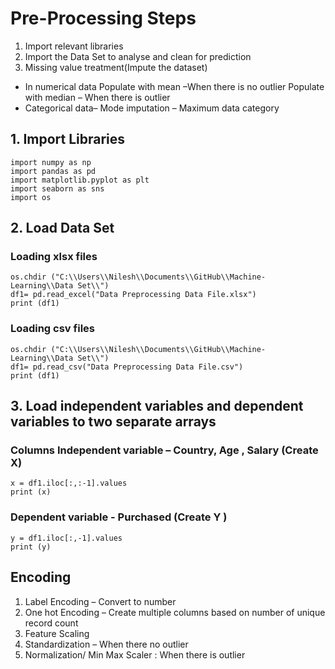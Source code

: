 # Pre-Processing Steps 

1. Import relevant libraries 
2. Import the Data Set to analyse and clean for prediction 
3. Missing value treatment(Impute the dataset)
- In numerical data
Populate with mean –When there  is no outlier
Populate with median – When there is outlier
- Categorical data– Mode imputation – Maximum data category


## 1. Import Libraries
```
import numpy as np
import pandas as pd
import matplotlib.pyplot as plt
import seaborn as sns
import os
```

## 2. Load Data Set
### Loading xlsx files 
``` 
os.chdir ("C:\\Users\\Nilesh\\Documents\\GitHub\\Machine-Learning\\Data Set\\")
df1= pd.read_excel("Data Preprocessing Data File.xlsx")	
print (df1)
```

### Loading csv files 
``` 
os.chdir ("C:\\Users\\Nilesh\\Documents\\GitHub\\Machine-Learning\\Data Set\\")
df1= pd.read_csv("Data Preprocessing Data File.csv")
print (df1)
```


## 3. Load independent variables and dependent variables to two separate arrays 
### Columns Independent variable – Country, Age , Salary (Create X)
```
x = df1.iloc[:,:-1].values
print (x)
```

### Dependent variable  - Purchased (Create Y )
```
y = df1.iloc[:,-1].values
print (y)
```

## Encoding
1. Label  Encoding – Convert to number 
2. One hot Encoding – Create multiple columns based on number of unique record count
3. Feature Scaling 
4. Standardization – When there  no outlier 
5. Normalization/ Min Max Scaler :  When there is  outlier




